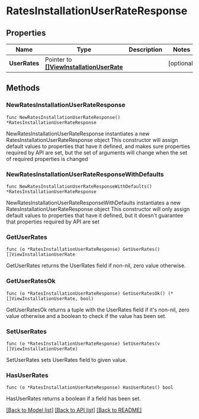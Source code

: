 # RatesInstallationUserRateResponse

## Properties

Name | Type | Description | Notes
------------ | ------------- | ------------- | -------------
**UserRates** | Pointer to [**[]ViewInstallationUserRate**](ViewInstallationUserRate.md) |  | [optional] 

## Methods

### NewRatesInstallationUserRateResponse

`func NewRatesInstallationUserRateResponse() *RatesInstallationUserRateResponse`

NewRatesInstallationUserRateResponse instantiates a new RatesInstallationUserRateResponse object
This constructor will assign default values to properties that have it defined,
and makes sure properties required by API are set, but the set of arguments
will change when the set of required properties is changed

### NewRatesInstallationUserRateResponseWithDefaults

`func NewRatesInstallationUserRateResponseWithDefaults() *RatesInstallationUserRateResponse`

NewRatesInstallationUserRateResponseWithDefaults instantiates a new RatesInstallationUserRateResponse object
This constructor will only assign default values to properties that have it defined,
but it doesn't guarantee that properties required by API are set

### GetUserRates

`func (o *RatesInstallationUserRateResponse) GetUserRates() []ViewInstallationUserRate`

GetUserRates returns the UserRates field if non-nil, zero value otherwise.

### GetUserRatesOk

`func (o *RatesInstallationUserRateResponse) GetUserRatesOk() (*[]ViewInstallationUserRate, bool)`

GetUserRatesOk returns a tuple with the UserRates field if it's non-nil, zero value otherwise
and a boolean to check if the value has been set.

### SetUserRates

`func (o *RatesInstallationUserRateResponse) SetUserRates(v []ViewInstallationUserRate)`

SetUserRates sets UserRates field to given value.

### HasUserRates

`func (o *RatesInstallationUserRateResponse) HasUserRates() bool`

HasUserRates returns a boolean if a field has been set.


[[Back to Model list]](../README.md#documentation-for-models) [[Back to API list]](../README.md#documentation-for-api-endpoints) [[Back to README]](../README.md)


